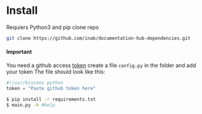 # Install
Requiers Python3 and pip
clone repo
```sh
git clone https://github.com/inab/documentation-hub-dependencies.git
```
#### Important
You need a github access [token]
create a file ```config.py``` in the folder and add your token
The file should look like this:
```py
#!/usr/bin/env python
token = "Paste github token here"
```
```sh
$ pip install -r requirements.txt
$ main.py -h #help 
```
[token]:<https://help.github.com/en/github/authenticating-to-github/creating-a-personal-access-token-for-the-command-line>
